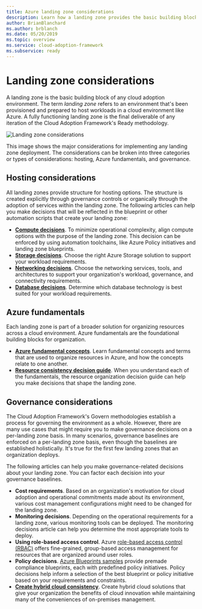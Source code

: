 ```yaml
---
title: Azure landing zone considerations
description: Learn how a landing zone provides the basic building block of any cloud adoption environment.
author: BrianBlanchard
ms.author: brblanch
ms.date: 05/20/2019
ms.topic: overview
ms.service: cloud-adoption-framework
ms.subservice: ready
---
```


# Landing zone considerations

A landing zone is the basic building block of any cloud adoption environment. The term *landing zone* refers to an environment that's been provisioned and prepared to host workloads in a cloud environment like Azure. A fully functioning landing zone is the final deliverable of any iteration of the Cloud Adoption Framework's Ready methodology.

![Landing zone considerations](../../_images/ready/landing-zone-considerations.png)

This image shows the major considerations for implementing any landing zone deployment. The considerations can be broken into three categories or types of considerations: hosting, Azure fundamentals, and governance.

## Hosting considerations

All landing zones provide structure for hosting options. The structure is created explicitly through governance controls or organically through the adoption of services within the landing zone. The following articles can help you make decisions that will be reflected in the blueprint or other automation scripts that create your landing zone:

- **[Compute decisions](./compute-options.md)**. To minimize operational complexity, align compute options with the purpose of the landing zone. This decision can be enforced by using automation toolchains, like Azure Policy initiatives and landing zone blueprints.
- **[Storage decisions](./storage-options.md)**. Choose the right Azure Storage solution to support your workload requirements.
- **[Networking decisions](./networking-options.md)**. Choose the networking services, tools, and architectures to support your organization's workload, governance, and connectivity requirements.
- **[Database decisions](./data-options.md)**. Determine which database technology is best suited for your workload requirements.

## Azure fundamentals

Each landing zone is part of a broader solution for organizing resources across a cloud environment. Azure fundamentals are the foundational building blocks for organization.

- **[Azure fundamental concepts](./fundamental-concepts.md)**. Learn fundamental concepts and terms that are used to organize resources in Azure, and how the concepts relate to one another.
- **[Resource consistency decision guide](../../decision-guides/resource-consistency/index.md)**. When you understand each of the fundamentals, the resource organization decision guide can help you make decisions that shape the landing zone.

## Governance considerations

The Cloud Adoption Framework's Govern methodologies establish a process for governing the environment as a whole. However, there are many use cases that might require you to make governance decisions on a per-landing zone basis. In many scenarios, governance baselines are enforced on a per-landing zone basis, even though the baselines are established holistically. It's true for the first few landing zones that an organization deploys.

The following articles can help you make governance-related decisions about your landing zone. You can factor each decision into your governance baselines.

- **Cost requirements**. Based on an organization's motivation for cloud adoption and operational commitments made about its environment, various cost management configurations might need to be changed for the landing zone.
- **Monitoring decisions**. Depending on the operational requirements for a landing zone, various monitoring tools can be deployed. The monitoring decisions article can help you determine the most appropriate tools to deploy.
- **Using role-based access control**. Azure [role-based access control (RBAC)](../considerations/roles.md) offers fine-grained, group-based access management for resources that are organized around user roles.
- **Policy decisions**. [Azure Blueprints samples](https://docs.microsoft.com/azure/governance/blueprints/samples) provide premade compliance blueprints, each with predefined policy initiatives. Policy decisions help inform a selection of the best blueprint or policy initiative based on your requirements and constraints.
- **[Create hybrid cloud consistency](./hybrid-consistency.md)**. Create hybrid cloud solutions that give your organization the benefits of cloud innovation while maintaining many of the conveniences of on-premises management.
